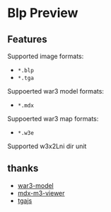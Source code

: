 # Blp Preview

## Features

Supported image formats:

- `*.blp`
- `*.tga`

Suppoerted war3 model formats:

- `*.mdx`

Suppoerted war3 map formats:

- `*.w3e`

Supported w3x2Lni dir unit

## thanks

- [war3-model](https://github.com/4eb0da/war3-model)
- [mdx-m3-viewer](https://github.com/flowtsohg/mdx-m3-viewer.git)
- [tgajs](https://github.com/vthibault/jsTGALoader)
